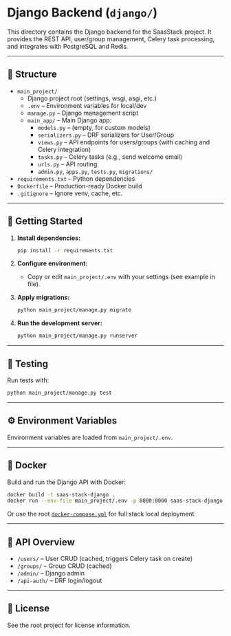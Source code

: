 # Django Backend (`django/`)

This directory contains the Django backend for the SaasStack project. It provides the REST API, user/group management, Celery task processing, and integrates with PostgreSQL and Redis.

---

## 📁 Structure

- `main_project/`  
  - Django project root (settings, wsgi, asgi, etc.)
  - `.env` – Environment variables for local/dev
  - `manage.py` – Django management script
  - `main_app/` – Main Django app:
    - `models.py` – (empty, for custom models)
    - `serializers.py` – DRF serializers for User/Group
    - `views.py` – API endpoints for users/groups (with caching and Celery integration)
    - `tasks.py` – Celery tasks (e.g., send welcome email)
    - `urls.py` – API routing
    - `admin.py`, `apps.py`, `tests.py`, `migrations/`
- `requirements.txt` – Python dependencies
- `Dockerfile` – Production-ready Docker build
- `.gitignore` – Ignore venv, cache, etc.

---

## 🚀 Getting Started

1. **Install dependencies:**
    ```bash
    pip install -r requirements.txt
    ```

2. **Configure environment:**
    - Copy or edit `main_project/.env` with your settings (see example in file).

3. **Apply migrations:**
    ```bash
    python main_project/manage.py migrate
    ```

4. **Run the development server:**
    ```bash
    python main_project/manage.py runserver
    ```

---

## 🧪 Testing

Run tests with:
```bash
python main_project/manage.py test
```

---

## ⚙️ Environment Variables

Environment variables are loaded from `main_project/.env`.

---

## 🐳 Docker

Build and run the Django API with Docker:

```bash
docker build -t saas-stack-django .
docker run --env-file main_project/.env -p 8000:8000 saas-stack-django
```

Or use the root [`docker-compose.yml`](../../docker-compose.yml) for full stack local deployment.

---

## 🔗 API Overview

- `/users/` – User CRUD (cached, triggers Celery task on create)
- `/groups/` – Group CRUD (cached)
- `/admin/` – Django admin
- `/api-auth/` – DRF login/logout

---

## 📝 License

See the root project for license information.